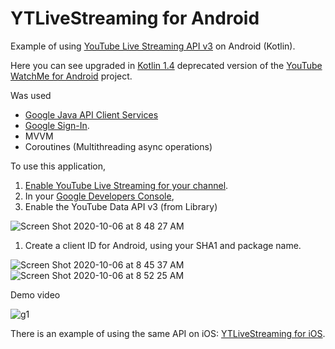 # YTLiveStreaming for Android

Example of using [YouTube Live Streaming API v3](https://developers.google.com/youtube/v3/live/docs) on Android (Kotlin).

Here you can see upgraded in [Kotlin 1.4](https://github.com/JetBrains/kotlin/releases/tag/v1.4.10) deprecated version of the [YouTube WatchMe for Android](https://github.com/youtube/yt-watchme) project.

Was used
- [Google Java API Client Services](https://github.com/googleapis/google-api-java-client-services)
- [Google Sign-In](https://developers.google.com/identity/sign-in/android/sign-in). 
- MVVM
- Coroutines (Multithreading async operations)

To use this application,

1. [Enable YouTube Live Streaming for your channel](https://support.google.com/youtube/answer/2474026?hl=en).
1. In your [Google Developers Console](https://console.developers.google.com),
 1. Enable the YouTube Data API v3 (from Library)
 
![Screen Shot 2020-10-06 at 8 48 27 AM](https://user-images.githubusercontent.com/2775621/95163961-b6a7fb00-07b1-11eb-9b06-42fef871cb2f.png) 

 1. Create a client ID for Android, using your SHA1 and package name.
 
![Screen Shot 2020-10-06 at 8 45 37 AM](https://user-images.githubusercontent.com/2775621/95163944-abed6600-07b1-11eb-8e4e-c9cd1693e4a6.png)
![Screen Shot 2020-10-06 at 8 52 25 AM](https://user-images.githubusercontent.com/2775621/95163976-bc9ddc00-07b1-11eb-96ee-5540d0ab3d34.png)

Demo  video

![g1](https://user-images.githubusercontent.com/2775621/94280668-56fe5400-ff56-11ea-9928-31511f6f508d.gif)

There is an example of using the same API on iOS: [YTLiveStreaming for iOS](https://github.com/SKrotkih/YTLiveStreaming). 
